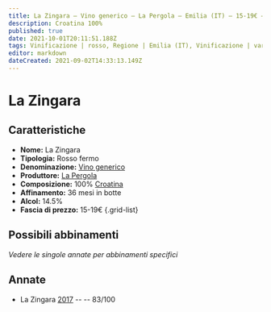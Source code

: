 ```yaml
---
title: La Zingara – Vino generico – La Pergola – Emilia (IT) – 15-19€ – 2★
description: Croatina 100%
published: true
date: 2021-10-01T20:11:51.188Z
tags: Vinificazione | rosso, Regione | Emilia (IT), Vinificazione | varietale, Vinificazione | fermo, Valutazioni | 2 stelle, Vitigni | Croatina, Prezzi | 15-19€,
editor: markdown
dateCreated: 2021-09-02T14:33:13.149Z
---
```


# La Zingara 

## Caratteristiche
- **Nome:** La Zingara 
- **Tipologia:** Rosso fermo
- **Denominazione:** [Vino generico](/denominazioni/Italia/Vino-generico) 
- **Produttore:** [La Pergola](/produttori/Italia/Emilia/La-Pergola) 
- **Composizione:** 100% [Croatina](/vitigni/Italia/bacca-nera/croatina)
- **Affinamento:** 36 mesi in botte 
- **Alcol:** 14.5%
- **Fascia di prezzo:** 15-19€
{.grid-list}

## Possibili abbinamenti
*Vedere le singole annate per abbinamenti specifici*

## Annate
- La Zingara [2017](/vini/Italia/Emilia/La-Pergola/La-Zingara/2017) -- <span class="star-2"></span> -- 83/100
